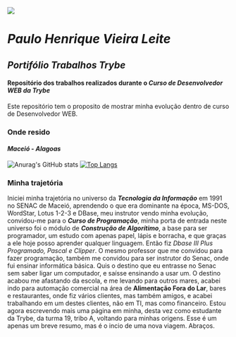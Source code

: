![](https://github.com/phvleite/trybe-exercicios/blob/main/a-fundamentos-do-desenvolvimento-web/bloco-03-introducao-a-html-e-css/dia-01-b-html-e-css-estruturas-de-pagina/banner-trybe-t19a-transparente-2.png?raw=true)
# _Paulo Henrique Vieira Leite_

## _Portifólio Trabalhos Trybe_
#### Repositório dos trabalhos realizados durante o _Curso de Desenvolvedor WEB da Trybe_
Este repositório tem o proposito de mostrar minha evolução dentro de curso de Desenvolvedor WEB.

### Onde resido
#### _Maceió - Alagoas_

![Anurag's GitHub stats](https://github-readme-stats.vercel.app/api?username=phvleite&hide=contribs,prs&show_icons=true&count_private=true&theme=dracula)
[![Top Langs](https://github-readme-stats.vercel.app/api/top-langs/?username=phvleite&layout=compact)](https://github.com/phvleite/github-readme-stats)

### Minha trajetória
Iniciei minha trajetória no universo da **_Tecnologia da Informação_** em 1991 no SENAC de Maceió, aprendendo o que era dominante na época, MS-DOS, WordStar, Lotus 1-2-3 e DBase,
meu instrutor vendo minha evolução, convidou-me para o **_Curso de Programação_**, minha porta de entrada neste universo foi o módulo de **_Construção de Algorítimo_**,
a base para ser programador, um estudo com apenas papel, lápis e borracha, e que graças a ele hoje posso aprender qualquer linguagem. Então fiz _Dbase III Plus Programado,
Pascal e Clipper_. O mesmo professor que me convidou para fazer programação, também me convidou para ser instrutor do Senac, onde fui ensinar informática
básica. Quis o destino que eu entrasse no Senac sem saber ligar um computador, e saísse ensinando a usar um. O destino acabou me afastando da escola,
e me levando para outros mares, acabei indo para automação comercial na área de **Alimentação Fora do Lar**, bares e restaurantes,
onde fiz vários clientes, mas também amigos, e acabei trabalhando em um destes clientes, não em TI, mas como financeiro. Estou agora
escrevendo mais uma página em minha, desta vez como estudante da Trybe, da turma 19, tribo A, voltando para minhas
origens. Esse é um apenas um breve resumo, mas é o incio de uma nova viagem. Abraços.
